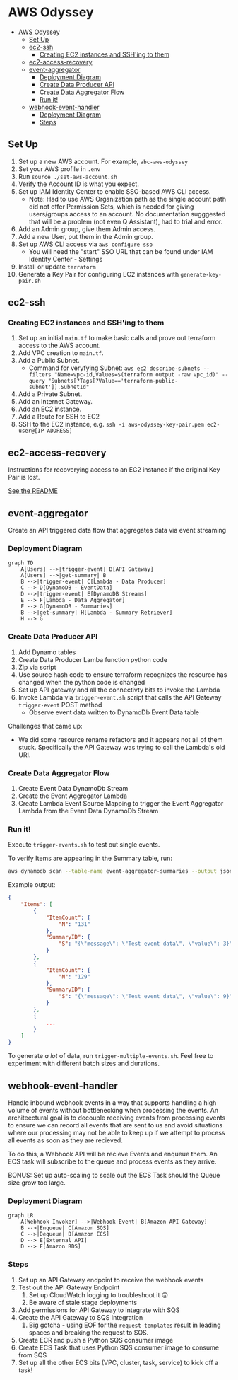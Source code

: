 # AWS Odyssey

- [AWS Odyssey](#aws-odyssey)
  - [Set Up](#set-up)
  - [ec2-ssh](#ec2-ssh)
    - [Creating EC2 instances and SSH'ing to them](#creating-ec2-instances-and-sshing-to-them)
  - [ec2-access-recovery](#ec2-access-recovery)
  - [event-aggregator](#event-aggregator)
    - [Deployment Diagram](#deployment-diagram)
    - [Create Data Producer API](#create-data-producer-api)
    - [Create Data Aggregator Flow](#create-data-aggregator-flow)
    - [Run it!](#run-it)
  - [webhook-event-handler](#webhook-event-handler)
    - [Deployment Diagram](#deployment-diagram-1)
    - [Steps](#steps)


## Set Up
1. Set up a new AWS account. For example, `abc-aws-odyssey`
1. Set your AWS profile in `.env`
1. Run `source ./set-aws-account.sh`
1. Verify the Account ID is what you expect.
1. Set up IAM Identity Center to enable SSO-based AWS CLI access. 
    * Note: Had to use AWS Organization path as the single account path did not offer Permission Sets, which is needed for giving users/groups access to an account. No documentation sugggested that will be a problem (not even Q Assistant), had to trial and error. 
1. Add an Admin group, give them Admin access.
1. Add a new User, put them in the Admin group.
1. Set up AWS CLI access via `aws configure sso`
    * You will need the "start" SSO URL that can be found under IAM Identity Center - Settings
1. Install or update `terraform`
1. Generate a Key Pair for configuring EC2 instances with `generate-key-pair.sh`


## ec2-ssh
### Creating EC2 instances and SSH'ing to them
1. Set up an initial `main.tf` to make basic calls and prove out terraform access to the AWS account.
1. Add VPC creation to `main.tf`.
1. Add a Public Subnet.
    * Command for veryfying Subnet: 
    ```aws ec2 describe-subnets --filters "Name=vpc-id,Values=$(terraform output -raw vpc_id)" --query "Subnets[?Tags[?Value=='terraform-public-subnet']].SubnetId"```
1. Add a Private Subnet.
1. Add an Internet Gateway.
1. Add an EC2 instance.
1. Add a Route for SSH to EC2
1. SSH to the EC2 instance, e.g. `ssh -i aws-odyssey-key-pair.pem ec2-user@[IP ADDRESS]`

## ec2-access-recovery
Instructions for recoverying access to an EC2 instance if the original Key Pair is lost. 

[See the README](ec2-access-recovery/README.md)

## event-aggregator
Create an API triggered data flow that aggregates data via event streaming

### Deployment Diagram
```mermaid
graph TD
    A[Users] -->|trigger-event| B[API Gateway]
    A[Users] -->|get-summary| B
    B -->|trigger-event| C[Lambda - Data Producer]
    C --> D[DynamoDB - EventData]
    D -->|trigger-event| E[DynamoDB Streams]
    E --> F[Lambda - Data Aggregator]
    F --> G[DynamoDB - Summaries]
    B -->|get-summary| H[Lambda - Summary Retriever]
    H --> G
```

### Create Data Producer API
1. Add Dynamo tables
1. Create Data Producer Lamba function python code
1. Zip via script
1. Use source hash code to ensure terraform recognizes the resource has changed when the python code is changed
1. Set up API gateway and all the connectivty bits to invoke the Lambda
1. Invoke Lambda via `trigger-event.sh` script that calls the API Gateway `trigger-event` POST method
    * Observe event data written to DynamoDb Event Data table

Challenges that came up:
* We did some resource rename refactors and it appears not all of them stuck. Specifically the API Gateway was trying to call the Lambda's old URI. 

### Create Data Aggregator Flow
1. Create Event Data DynamoDb Stream
1. Create the Event Aggregator Lambda
1. Create Lambda Event Source Mapping to trigger the Event Aggregator Lambda from the Event Data DynamoDb Stream

### Run it!
Execute `trigger-events.sh` to test out single events. 

To verify Items are appearing in the Summary table, run:
```sh
aws dynamodb scan --table-name event-aggregator-summaries --output json
```

Example output:
```json
{
    "Items": [
        {
            "ItemCount": {
                "N": "131"
            },
            "SummaryID": {
                "S": "{\"message\": \"Test event data\", \"value\": 3}"
            }
        },
        {
            "ItemCount": {
                "N": "129"
            },
            "SummaryID": {
                "S": "{\"message\": \"Test event data\", \"value\": 9}"
            }
        },
        {
            ...
        }
    ]
}
```

To generate _a lot_ of data, run `trigger-multiple-events.sh`. Feel free to experiment with different batch sizes and durations.


## webhook-event-handler

Handle inbound webhook events in a way that supports handling a high volume of events without bottlenecking when processing the events. An architeectural goal is to decouple receiving events from processing events to ensure we can record all events that are sent to us and avoid situations where our processing may not be able to keep up if we attempt to process all events as soon as they are recieved.

To do this, a Webhook API will be recieve Events and enqueue them. An ECS task will subscribe to the queue and process events as they arrive. 

BONUS: Set up auto-scaling to scale out the ECS Task should the Queue size grow too large. 

### Deployment Diagram
```mermaid
graph LR
    A[Webhook Invoker] -->|Webhook Event| B[Amazon API Gateway]
    B -->|Enqueue| C[Amazon SQS]
    C -->|Dequeue| D[Amazon ECS]
    D --> E[External API]
    D --> F[Amazon RDS]
```

### Steps
1. Set up an API Gateway endpoint to receive the webhook events
2. Test out the API Gateway Endpoint
   1. Set up CloudWatch logging to troubleshoot it 🙃
   1. Be aware of stale stage deployments
3. Add permissions for API Gateway to integrate with SQS 
4. Create the API Gateway to SQS Integration
    1. Big gotcha - using EOF for the `request-templates` result in leading spaces and breaking the request to SQS. 
1. Create ECR and push a Python SQS consumer image
1. Create ECS Task that uses Python SQS consumer image to consume from SQS
1. Set up all the other ECS bits (VPC, cluster, task, service) to kick off a task!
